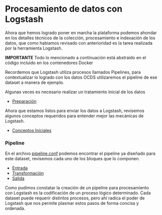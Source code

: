 # Procesamiento de datos con Logstash

Ahora que hemos logrado poner en marcha la plataforma podemos ahondar en los detalles técnicos de la colección,
procesamiento e indexación de los datos, que como habiamos revisado con anterioridad es la tarea realizada por la
herramienta Logstash.

**IMPORTANTE**
Todo lo mencionado a continuación está abstraido en el código incluido en los contenedores Docker

Recordemos que Logstash utiliza procesos llamados Pipelines, para contextualizar lo logrado con los datos OCDS
utilizaremos el pipeline de ese dataset a manera de ejemplo.

Algunas veces es necesario realizar un tratamiento inicial de los datos
- [Preparación](Seccion4/0_Preparacion.md)

Ahora que estamos listos para enviar los datos a Logstash, revisemos algunos conceptos requeridos para entender mejor
las mecánicas de Logstash.
- [Conceptos Iniciales](Seccion4/1_Conceptos.md)

### Pipeline

En el archivo [pipeline.conf](/pipeline/pipeline.conf) podemos encontrar
el pipeline ya diseñado para este dataset, revisemos cada uno de los bloques que lo componen.

- [Entrada](https://manualkibanaocds.readthedocs.io/es/latest/C2/Seccion4/2_Entrada.html)
- [Transformación](https://manualkibanaocds.readthedocs.io/es/latest/C2/Seccion4/3_Transformacion.html)
- [Salida](https://manualkibanaocds.readthedocs.io/es/latest/C2/Seccion4/4_Salida.html)

Como pudimos constatar la creación de un pipeline para procesamiento con Logstash es la codificación de un proceso
lógico determinado. Cada dataset puede requerir distintos procesos, pero ahí radica el poder de Logstash que nos permite
plasmar estos pasos de forma concisa y ordenada.


